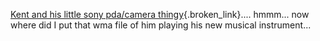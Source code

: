[Kent and his little sony pda/camera thingy](http://weblogs.asp.net/ksharkey/posts/33339.aspx){.broken_link}.... hmmm... now where did I put that wma file of him playing his new musical instrument...